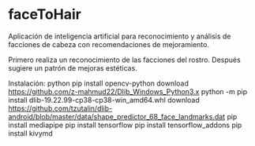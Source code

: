 # faceToHair

Aplicación de inteligencia artificial para reconocimiento y análisis de facciones de cabeza con recomendaciones de mejoramiento.

Primero realiza un reconocimiento de las facciones del rostro.
Después sugiere un patrón de mejoras estéticas.

Instalación:
python
pip install opencv-python
download https://github.com/z-mahmud22/Dlib_Windows_Python3.x
python -m pip install dlib-19.22.99-cp38-cp38-win_amd64.whl
download https://github.com/tzutalin/dlib-android/blob/master/data/shape_predictor_68_face_landmarks.dat
pip install mediapipe
pip install tensorflow
pip install tensorflow_addons
pip install kivymd